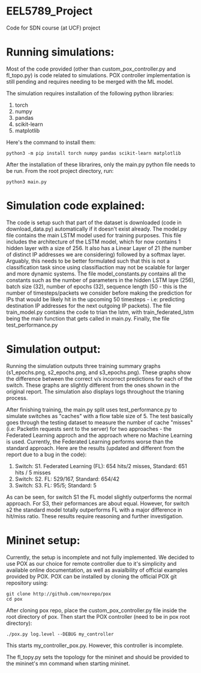 # EEL5789_Project
Code for SDN course (at UCF) project 

# Running simulations:
Most of the code provided (other than custom_pox_controller.py and fl_topo.py) is code related to simulations. POX controller implementation is still pending and requires needing to be merged with the ML model.

The simulation requires installation of the following python libraries:
1. torch
2. numpy
3. pandas
4. scikit-learn
5. matplotlib

Here's the command to install them:
```
python3 -m pip install torch numpy pandas scikit-learn matplotlib
```

After the installation of these librarires, only the main.py python file needs to be run. From the root project directory, run:
```
python3 main.py
```

# Simulation code explained:
The code is setup such that part of the dataset is downloaded (code in download_data.py) automatically if it doesn't exist already. The model.py file contains the main LSTM model used for training purposes. This file includes the architecture of the LSTM model, which for now contains 1 hidden layer with a size of 256. It also has a Linear Layer of 21 (the number of distinct IP addresses we are considering) followed by a softmax layer. Arguably, this needs to be better formulated such that this is not a classification task since using classifiaction may not be scalable for larger and more dynamic systems. The file model_constants.py contains all the constants such as the number of parameters in the hidden LSTM laye (256), batch size (32), number of epochs (32), sequence length (50 - this is the number of timesteps/packets we consider before making the prediction for IPs that would be likely hit in the upcoming 50 timesteps - i.e: predicting destination IP addresses for the next outgoing IP packets). The file train_model.py contains the code to trian the lstm, with train_federated_lstm being the main function that gets called in main.py. Finally, the file test_performance.py 

# Simulation output:
Running the simulation outputs three training summary graphs (s1_epochs.png, s2_epochs.png, and s3_epochs.png). These graphs show the difference between the correct v/s incorrect predictions for each of the switch. These graphs are slightly different from the ones shown in the original report. The simulation also displays logs throughout the trianing process.

After finishing training, the main.py split uses test_performance.py to simulate switches as "caches" with a flow table size of 5. The test basically goes through the testing dataset to measure the number of cache "misses" (i.e: PacketIn requests sent to the server) for two approaches - the Federated Learning approch and the approach where no Machine Learning is used. Currently, the Federated Learning performs worse than the standard approach. Here are the results (updated and different from the report due to a bug in the code):
1. Switch: S1. Federated Learning (FL):  654 hits/2 misses, Standard: 651 hits / 5 misses
2. Switch: S2. FL: 529/167, Standard: 654/42
3. Switch: S3. FL: 95/5; Standard: 5

As can be seen, for switch S1 the FL model slightly outperforms the normal approach. For S3, their peformances are about equal. However, for switch s2 the standard model totally outperforms FL with a major difference in hit/miss ratio. These results require reasoning and further investigation.

# Mininet setup:
Currently, the setup is incomplete and not fully implemented. We decided to use POX as our choice for remote controller due to it's simplicity and available online documentation, as well as avaialbility of official examples provided by POX. POX can be installed by cloning the official POX git repository using:
```
git clone http://github.com/noxrepo/pox
cd pox
```
After cloning pox repo, place the custom_pox_controller.py file inside the root directory of pox. Then start the POX controller (need to be in pox root directory):
```
./pox.py log.level --DEBUG my_controller
```
This starts my_controller_pox.py. However, this controller is incomplete.

The fl_topy.py sets the topology for the mininet and should be provided to the mininet's mn command when starting mininet.

